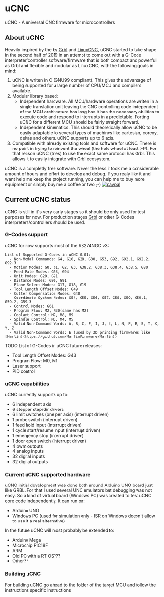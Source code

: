 # uCNC
uCNC - A universal CNC firmware for microcontrollers

## About uCNC
Heavily inspired by the by [Grbl](https://github.com/gnea/grbl) and [LinuxCNC](http://linuxcnc.org/), uCNC started to take shape in the second half of 2019 in an attempt to come out with a G-Code interpreter/controller software/firmware that is both compact and powerful as Grbl and flexible and modular as LinuxCNC, with the following goals in mind:

1. uCNC is writen in C (GNU99 compliant). This gives the advantage of being supported for a large number of CPU/MCU and compilers available.
2. Modular library based:
   - Independent hardware. All MCU/hardware operations are writen in a single translation unit leaving the CNC controlling code independent of the MCU architecture has long has it has the necessary abilities to execute code and respond to interrupts in a predictable. Porting uCNC for a different MCU should be fairly straight forward.
   - Independent kinematics. This should theoretically allow uCNC to be easily adaptable to several types of machines like cartesian, corexy, deltas and others. uCNC supports up to 6 axis.
3. Compatible with already existing tools and software for uCNC. There is no point in trying to reinvent the wheel (the hole wheel at least :-P). For that reason uCNC (tries) to use the exact same protocol has Grbl. This allows it to easily integrate with Grbl ecosystem.

uCNC is a completly free software. Never the less it took me a considerable amount of hours and effort to develop and debug. If you realy like it and want help me keep the project running, you can help me to buy more equipment or simply buy me a coffee or two ;-)
[![paypal](https://www.paypalobjects.com/webstatic/en_US/i/buttons/PP_logo_h_100x26.png)](https://www.paypal.me/paciente8159)

## Current uCNC status
uCNC is still in it's very early stages so it should be only used for test purposes for now.
For production stages [Grbl](https://github.com/gnea/grbl) or other G-Codes interpreters/controllers should be used.

### G-Codes support
uCNC for now supports most of the RS274NGC v3:

```
List of Supported G-Codes in uCNC 0.01:
  - Non-Modal Commands: G4, G10, G28, G30, G53, G92, G92.1, G92.2, G92.3
  - Motion Modes: G0, G1, G2, G3, G38.2, G38.3, G38.4, G38.5, G80
  - Feed Rate Modes: G93, G94
  - Unit Modes: G20, G21
  - Distance Modes: G90, G91
  - Plane Select Modes: G17, G18, G19
  - Tool Length Offset Modes: G49
  - Cutter Compensation Modes: G40
  - Coordinate System Modes: G54, G55, G56, G57, G58, G59, G59.1, G59.2, G59.3
  - Control Modes: G61
  - Program Flow: M2, M30(same has M2)
  - Coolant Control: M7, M8, M9
  - Spindle Control: M3, M4, M5
  - Valid Non-Command Words: A, B, C, F, I, J, K, L, N, P, R, S, T, X, Y, Z
  - Valid Non-Command Words: E (used by 3D printing firmwares like [Marlin](https://github.com/MarlinFirmware/Marlin))
```

TODO List of G-Codes in uCNC future releases:
  - Tool Length Offset Modes: G43
  - Program Flow: M0, M1
  - Laser support
  - PID control
  

### uCNC capabilities
uCNC currently supports up to:
  - 6 independent axis 
  - 6 stepper step/dir drivers
  - 6 limit switches (one per axis) (interrupt driven)
  - 1 probe switch (interrupt driven)
  - 1 feed hold input (interrupt driven)
  - 1 cycle start/resume input (interrupt driven)
  - 1 emergency stop (interrupt driven)
  - 1 door open switch (interrupt driven)
  - 4 pwm outputs
  - 4 analog inputs
  - 32 digital inputs
  - 32 digital outputs

### Current uCNC supported hardware
uCNC initial development was done both around Arduino UNO board just like GRBL.
For that I used several UNO emulators but debugging was not easy. So a kind of virtual board (Windows PC) was created to test uCNC core code independently.
It can run on:
  - Arduino UNO
  - Windows PC (used for simulation only - ISR on Windows doesn't allow to use it a real alternative)

In the future uCNC will most probably be extended to:
  - Arduino Mega
  - Microchip PIC18F
  - ARM
  - Old PC with a RT OS???
  - Other??

### Building uCNC
For building uCNC go ahead to the folder of the target MCU and follow the instructions specific instructions


